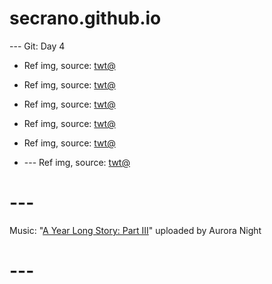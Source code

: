 # secrano.github.io

--- Git: Day 4

- Ref img, source: [twt@](https://x.com/NARAKATHEGAME/status/1801646000353763710)
- Ref img, source: [twt@](https://x.com/depressionlesss/status/1801547627559006356)

- Ref img, source: [twt@](https://x.com/Spideraxe30/status/1801708138078642301)
- Ref img, source: [twt@](https://x.com/Spideraxe30/status/1801709684505588079)
- Ref img, source: [twt@](https://x.com/Spideraxe30/status/1801564473796280333)

- --- Ref img, source: [twt@](https://x.com/i/bookmarks?post_id=1801534547730792867)

# ---
Music: "[A Year Long Story: Part III](https://www.youtube.com/watch?v=76Pdg2-BpG0)" uploaded by Aurora Night
# ---
